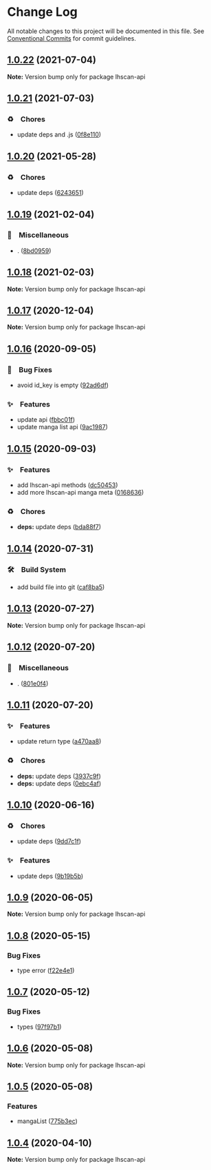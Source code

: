 # Change Log

All notable changes to this project will be documented in this file.
See [Conventional Commits](https://conventionalcommits.org) for commit guidelines.

## [1.0.22](https://github.com/bluelovers/ws-rest/compare/lhscan-api@1.0.21...lhscan-api@1.0.22) (2021-07-04)

**Note:** Version bump only for package lhscan-api





## [1.0.21](https://github.com/bluelovers/ws-rest/compare/lhscan-api@1.0.20...lhscan-api@1.0.21) (2021-07-03)


### ♻️　Chores

* update deps and .js ([0f8e110](https://github.com/bluelovers/ws-rest/commit/0f8e11034efcbb341219c706e731a851c881b8bf))





## [1.0.20](https://github.com/bluelovers/ws-rest/compare/lhscan-api@1.0.19...lhscan-api@1.0.20) (2021-05-28)


### ♻️　Chores

* update deps ([6243651](https://github.com/bluelovers/ws-rest/commit/6243651447df13ddfb9eb5316af30b849771e617))





## [1.0.19](https://github.com/bluelovers/ws-rest/compare/lhscan-api@1.0.18...lhscan-api@1.0.19) (2021-02-04)


### 🔖　Miscellaneous

* . ([8bd0959](https://github.com/bluelovers/ws-rest/commit/8bd0959c91aa2315276e6fd7c805c0c36373f595))





## [1.0.18](https://github.com/bluelovers/ws-rest/compare/lhscan-api@1.0.17...lhscan-api@1.0.18) (2021-02-03)

**Note:** Version bump only for package lhscan-api





## [1.0.17](https://github.com/bluelovers/ws-rest/compare/lhscan-api@1.0.16...lhscan-api@1.0.17) (2020-12-04)

**Note:** Version bump only for package lhscan-api





## [1.0.16](https://github.com/bluelovers/ws-rest/compare/lhscan-api@1.0.15...lhscan-api@1.0.16) (2020-09-05)


### 🐛　Bug Fixes

* avoid id_key is empty ([92ad6df](https://github.com/bluelovers/ws-rest/commit/92ad6dfccd8e4049bbb5f92f3228ecea9115e9f6))


### ✨　Features

* update api ([fbbc01f](https://github.com/bluelovers/ws-rest/commit/fbbc01f87db736e38736390193cab603126cfa95))
* update manga list api ([9ac1987](https://github.com/bluelovers/ws-rest/commit/9ac19870a294c3979865b3fe540a7e239c9550e0))





## [1.0.15](https://github.com/bluelovers/ws-rest/compare/lhscan-api@1.0.14...lhscan-api@1.0.15) (2020-09-03)


### ✨　Features

* add lhscan-api methods ([dc50453](https://github.com/bluelovers/ws-rest/commit/dc50453a8478dc0434e8de559b022d77edf6385e))
* add more lhscan-api manga meta ([0168636](https://github.com/bluelovers/ws-rest/commit/0168636017455cedd5850dac2832447101121acf))


### ♻️　Chores

* **deps:** update deps ([bda88f7](https://github.com/bluelovers/ws-rest/commit/bda88f7b9dd10e80929deb623e3f4941655e7c5b))





## [1.0.14](https://github.com/bluelovers/ws-rest/compare/lhscan-api@1.0.13...lhscan-api@1.0.14) (2020-07-31)


### 🛠　Build System

* add build file into git ([caf8ba5](https://github.com/bluelovers/ws-rest/commit/caf8ba5fc11fb02b76fa845cff137922378d6e46))





## [1.0.13](https://github.com/bluelovers/ws-rest/compare/lhscan-api@1.0.12...lhscan-api@1.0.13) (2020-07-27)

**Note:** Version bump only for package lhscan-api





## [1.0.12](https://github.com/bluelovers/ws-rest/compare/lhscan-api@1.0.11...lhscan-api@1.0.12) (2020-07-20)


### 🔖　Miscellaneous

* . ([801e0f4](https://github.com/bluelovers/ws-rest/commit/801e0f4ff7bd29c81e67934636f57e57d0d01c74))





## [1.0.11](https://github.com/bluelovers/ws-rest/compare/lhscan-api@1.0.10...lhscan-api@1.0.11) (2020-07-20)


### ✨　Features

* update return type ([a470aa8](https://github.com/bluelovers/ws-rest/commit/a470aa8afc8c1a4d8e83f0d73a814a0ef2b4625a))


### ♻️　Chores

* **deps:** update deps ([3937c9f](https://github.com/bluelovers/ws-rest/commit/3937c9f90040c4804c841bcb40fbe90e9654a652))
* **deps:** update deps ([0ebc4af](https://github.com/bluelovers/ws-rest/commit/0ebc4af0fd3c2fa7f74dfdaf32be84d657c4209c))





## [1.0.10](https://github.com/bluelovers/ws-rest/compare/lhscan-api@1.0.9...lhscan-api@1.0.10) (2020-06-16)


### ♻️　Chores

*  update deps ([9dd7c1f](https://github.com/bluelovers/ws-rest/commit/9dd7c1fc5b40ac28a6f928c89dbf36be1add89c6))


### ✨　Features

*  update deps ([9b19b5b](https://github.com/bluelovers/ws-rest/commit/9b19b5bf40d40a9761fc01fe7daa630fcf4df1e8))





## [1.0.9](https://github.com/bluelovers/ws-rest/compare/lhscan-api@1.0.8...lhscan-api@1.0.9) (2020-06-05)

**Note:** Version bump only for package lhscan-api





## [1.0.8](https://github.com/bluelovers/ws-rest/compare/lhscan-api@1.0.7...lhscan-api@1.0.8) (2020-05-15)


### Bug Fixes

* type error ([f22e4e1](https://github.com/bluelovers/ws-rest/commit/f22e4e10b17b27a26188ed3c80e78bdf83425aec))





## [1.0.7](https://github.com/bluelovers/ws-rest/compare/lhscan-api@1.0.6...lhscan-api@1.0.7) (2020-05-12)


### Bug Fixes

* types ([97f97b1](https://github.com/bluelovers/ws-rest/commit/97f97b1ef461c1e46893b1d2df329782e0e9a8da))





## [1.0.6](https://github.com/bluelovers/ws-rest/compare/lhscan-api@1.0.5...lhscan-api@1.0.6) (2020-05-08)

**Note:** Version bump only for package lhscan-api





## [1.0.5](https://github.com/bluelovers/ws-rest/compare/lhscan-api@1.0.4...lhscan-api@1.0.5) (2020-05-08)


### Features

* mangaList ([775b3ec](https://github.com/bluelovers/ws-rest/commit/775b3ecbb505660ec16397d466a970ffc5ed313c))





## [1.0.4](https://github.com/bluelovers/ws-rest/compare/lhscan-api@1.0.3...lhscan-api@1.0.4) (2020-04-10)

**Note:** Version bump only for package lhscan-api
